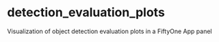 # detection_evaluation_plots
Visualization of object detection evaluation plots in a FiftyOne App panel
